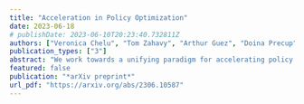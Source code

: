 ```yaml
---
title: "Acceleration in Policy Optimization"
date: 2023-06-18
# publishDate: 2023-06-10T20:23:40.732811Z
authors: ["Veronica Chelu", "Tom Zahavy", "Arthur Guez", "Doina Precup", "Sebastian Flennerhag"]
publication_types: ["3"]
abstract: "We work towards a unifying paradigm for accelerating policy optimization methods in reinforcement learning (RL) by integrating foresight in the policy improvement step via optimistic and adaptive updates. Leveraging the connection between policy iteration and policy gradient methods, we view policy optimization algorithms as iteratively solving a sequence of surrogate objectives, local lower bounds on the original objective. We define optimism as predictive modelling of the future behavior of a policy, and adaptivity as taking immediate and anticipatory corrective actions to mitigate accumulating errors from overshooting predictions or delayed responses to change. We use this shared lens to jointly express other well-known algorithms, including model-based policy improvement based on forward search, and optimistic meta-learning algorithms. We analyze properties of this formulation, and show connections to other accelerated optimization algorithms. Then, we design an optimistic policy gradient algorithm, adaptive via meta-gradient learning, and empirically highlight several design choices pertaining to acceleration, in an illustrative task."
featured: false
publication: "*arXiv preprint*"
url_pdf: "https://arxiv.org/abs/2306.10587"
---
```


